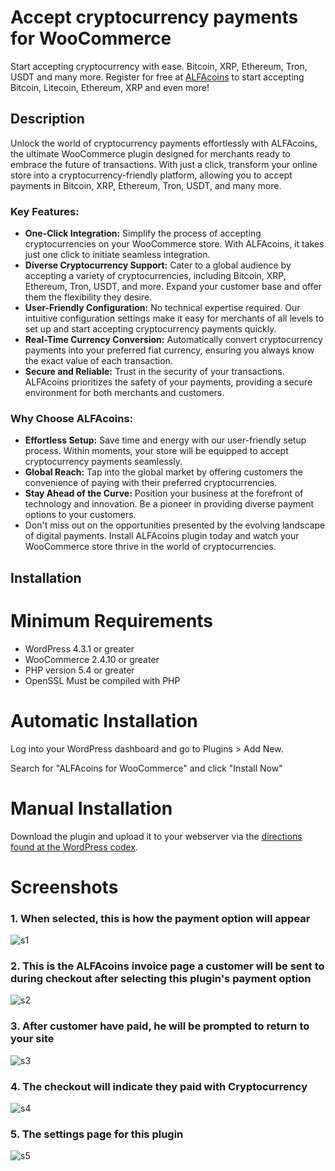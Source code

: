 # Accept cryptocurrency payments for WooCommerce

Start accepting cryptocurrency with ease. Bitcoin, XRP, Ethereum, Tron, USDT and many more.
Register for free at [ALFAcoins](https://www.alfacoins.com/user/register) to start accepting Bitcoin, Litecoin, Ethereum, XRP and even more!

## Description

Unlock the world of cryptocurrency payments effortlessly with ALFAcoins, the ultimate WooCommerce plugin designed for merchants ready to embrace the future of transactions. With just a click, transform your online store into a cryptocurrency-friendly platform, allowing you to accept payments in Bitcoin, XRP, Ethereum, Tron, USDT, and many more.

### Key Features:

* **One-Click Integration:** Simplify the process of accepting cryptocurrencies on your WooCommerce store. With ALFAcoins, it takes just one click to initiate seamless integration.
* **Diverse Cryptocurrency Support:** Cater to a global audience by accepting a variety of cryptocurrencies, including Bitcoin, XRP, Ethereum, Tron, USDT, and more. Expand your customer base and offer them the flexibility they desire.
* **User-Friendly Configuration:** No technical expertise required. Our intuitive configuration settings make it easy for merchants of all levels to set up and start accepting cryptocurrency payments quickly.
* **Real-Time Currency Conversion:** Automatically convert cryptocurrency payments into your preferred fiat currency, ensuring you always know the exact value of each transaction.
* **Secure and Reliable:** Trust in the security of your transactions. ALFAcoins prioritizes the safety of your payments, providing a secure environment for both merchants and customers.

### Why Choose ALFAcoins:

* **Effortless Setup:** Save time and energy with our user-friendly setup process. Within moments, your store will be equipped to accept cryptocurrency payments seamlessly.
* **Global Reach:** Tap into the global market by offering customers the convenience of paying with their preferred cryptocurrencies.
* **Stay Ahead of the Curve:** Position your business at the forefront of technology and innovation. Be a pioneer in providing diverse payment options to your customers.
* Don't miss out on the opportunities presented by the evolving landscape of digital payments. Install ALFAcoins plugin today and watch your WooCommerce store thrive in the world of cryptocurrencies.

## Installation

# Minimum Requirements 

* WordPress 4.3.1 or greater
* WooCommerce 2.4.10 or greater
* PHP version 5.4 or greater
* OpenSSL Must be compiled with PHP

# Automatic Installation

Log into your WordPress dashboard and go to Plugins > Add New.

Search for "ALFAcoins for WooCommerce" and click "Install Now"

# Manual Installation

Download the plugin and upload it to your webserver via the [directions found at the WordPress codex](https://wordpress.org/support/article/managing-plugins/).

# Screenshots

### 1. When selected, this is how the payment option will appear

![s1](https://raw.githubusercontent.com/alfacoins/woocommerce/master/assets/screenshot-1.png)

### 2. This is the ALFAcoins invoice page a customer will be sent to during checkout after selecting this plugin's payment option

![s2](https://raw.githubusercontent.com/alfacoins/woocommerce/master/assets/screenshot-2.png)

### 3. After customer have paid, he will be prompted to return to your site

![s3](https://raw.githubusercontent.com/alfacoins/woocommerce/master/assets/screenshot-3.png)

### 4. The checkout will indicate they paid with Cryptocurrency

![s4](https://raw.githubusercontent.com/alfacoins/woocommerce/master/assets/screenshot-4.png)

### 5. The settings page for this plugin

![s5](https://raw.githubusercontent.com/alfacoins/woocommerce/master/assets/screenshot-5.png)
